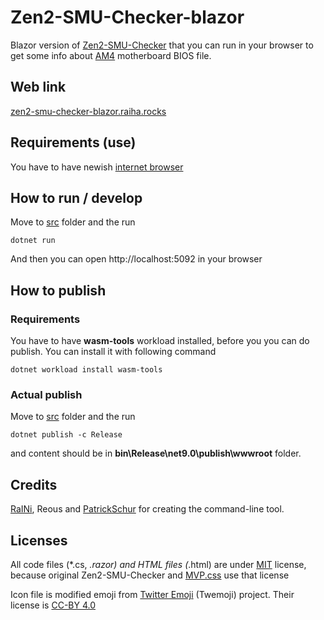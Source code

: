 # Zen2-SMU-Checker-blazor

Blazor version of [Zen2-SMU-Checker](https://github.com/LeagueRaINi/Zen2-SMU-Checker) that you can run in your browser to get some info about [AM4](https://en.wikipedia.org/wiki/Socket_AM4) motherboard BIOS file.

## Web link

[zen2-smu-checker-blazor.raiha.rocks](https://zen2-smu-checker-blazor.raiha.rocks/)

## Requirements (use)

You have to have newish [internet browser](https://docs.microsoft.com/en-us/aspnet/core/blazor/supported-platforms?view=aspnetcore-9.0)

## How to run / develop

Move to [src](src) folder and the run
```
dotnet run
```
  
And then you can open http://localhost:5092 in your browser

## How to publish

### Requirements

You have to have **wasm-tools** workload installed, before you you can do publish. You can install it with following command
```
dotnet workload install wasm-tools
```

### Actual publish

Move to [src](src) folder and the run
```
dotnet publish -c Release
```
  
and content should be in **bin\Release\net9.0\publish\wwwroot** folder.

## Credits

[RaINi](https://github.com/LeagueRaINi), Reous and [PatrickSchur](https://github.com/patrickschur) for creating the command-line tool.

## Licenses

All code files (*.cs, *.razor) and HTML files (*.html) are under [MIT](https://opensource.org/licenses/MIT) license, because original Zen2-SMU-Checker and [MVP.css](https://github.com/andybrewer/mvp/) use that license

Icon file is modified emoji from [Twitter Emoji](https://github.com/twitter/twemoji) (Twemoji) project. Their license is [CC-BY 4.0](https://creativecommons.org/licenses/by/4.0/)